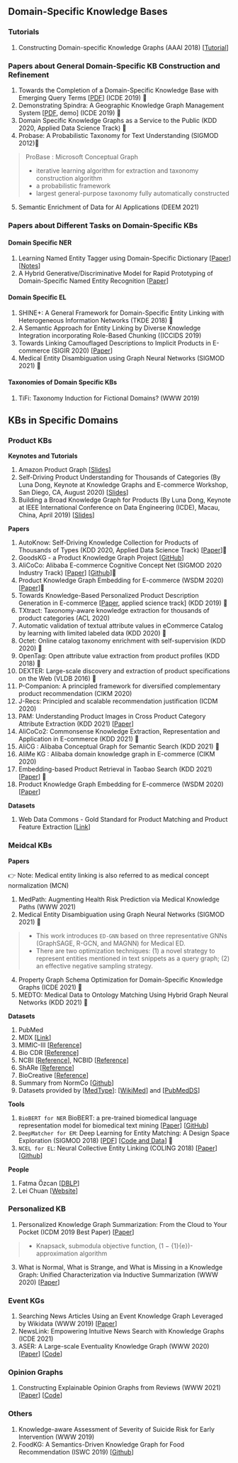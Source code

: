 ## Domain-Specific Knowledge Bases

### Tutorials
1. Constructing Domain-specific Knowledge Graphs (AAAI 2018) [[Tutorial](https://usc-isi-i2.github.io/AAAI18Tutorial/)]

### Papers about General Domain-Specific KB Construction and Refinement
1. Towards the Completion of a Domain-Specific Knowledge Base with Emerging Query Terms [[PDF](https://ieeexplore.ieee.org/abstract/document/8731487)] (ICDE 2019) 🌟 
2. Demonstrating Spindra: A Geographic Knowledge Graph Management System [[PDF](http://www.public.asu.edu/~jiayu2/geospark/publication/spindra-icde2019-demo.pdf), demo] (ICDE 2019) 🌟 
3. Domain Specific Knowledge Graphs as a Service to the Public (KDD 2020, Applied Data Science Track) 🌟 
4. Probase: A Probabilistic Taxonomy for Text Understanding (SIGMOD 2012)🌟
> ProBase : Microsoft Conceptual Graph
> * iterative learning algorithm for extraction and taxonomy construction algorithm
> * a probabilistic framework
> * largest general-purpose taxonomy fully automatically constructed 
5. Semantic Enrichment of Data for AI Applications (DEEM 2021)

### Papers about Different Tasks on Domain-Specific KBs
#### Domain Specific NER
1. Learning Named Entity Tagger using Domain-Specific Dictionary [[Paper](https://arxiv.org/pdf/1809.03599.pdf)] [[Notes](https://blog.csdn.net/Rock_y/article/details/108900106)]
2. A Hybrid Generative/Discriminative Model for Rapid Prototyping of Domain-Specific Named Entity Recognition [[Paper](https://pdfs.semanticscholar.org/d14d/ece78249b2039aa748bf3c7381653224d345.pdf)]

#### Domain Specific EL
1. SHINE+: A General Framework for Domain-Specific Entity Linking with Heterogeneous Information Networks (TKDE 2018) 🌟
2. A Semantic Approach for Entity Linking by Diverse Knowledge Integration incorporating Role-Based Chunking ((ICCIDS 2019)
3. Towards Linking Camouflaged Descriptions to Implicit Products in E-commerce (SIGIR 2020) [[Paper](https://dl.acm.org/doi/pdf/10.1145/3397271.3401067)]
4. Medical Entity Disambiguation using Graph Neural Networks (SIGMOD 2021) 🌟

#### Taxonomies of Domain Specific KBs
1. TiFi: Taxonomy Induction for Fictional Domains? (WWW 2019)

## KBs in Specific Domains

### Product KBs
__Keynotes and Tutorials__
1. Amazon Product Graph [[Slides](http://lunadong.com/talks/PG.pdf)]
2. Self-Driving Product Understanding for Thousands of Categories (By Luna Dong, Keynote at Knowledge Graphs and E-commerce Workshop, San Diego, CA, August 2020) [[Slides](http://lunadong.com/talks/SelfDrivingBG.pptx)]
3. Building a Broad Knowledge Graph for Products (By Luna Dong, Keynote at IEEE International Conference on Data Engineering (ICDE), Macau, China, April 2019) [[Slides](http://lunadong.com/talks/BG.pdf)]

__Papers__
1. AutoKnow: Self-Driving Knowledge Collection for Products of Thousands of Types (KDD 2020, Applied Data Science Track) [[Paper](https://arxiv.org/pdf/2006.13473.pdf)]🌟
2. GoodsKG - a Product Knowledge Graph Project [[GitHub](https://github.com/liuhuanyong/ProductKnowledgeGraph)]
3. AliCoCo: Alibaba E-commerce Cognitive Concept Net (SIGMOD 2020 Industry Track) [[Paper](https://arxiv.org/pdf/2003.13230.pdf)] [[Github](https://github.com/alicogintel/AliCoCo)]🌟
4. Product Knowledge Graph Embedding for E-commerce (WSDM 2020) [[Paper](https://arxiv.org/pdf/1911.12481.pdf)]🌟
5. Towards Knowledge-Based Personalized Product Description Generation in E-commerce [[Paper](https://arxiv.org/pdf/1903.12457.pdf), applied science track] (KDD 2019) 🌟
6. TXtract: Taxonomy-aware knowledge extraction for thousands of product categories (ACL 2020)
7. Automatic validation of textual attribute values in eCommerce Catalog by learning with limited labeled data (KDD 2020) 🌟
8. Octet: Online catalog taxonomy enrichment with self-supervision (KDD 2020) 🌟
9. OpenTag: Open attribute value extraction from product profiles (KDD 2018) 🌟
10. DEXTER: Large-scale discovery and extraction of product specifications on the Web (VLDB 2016) 🌟
11. P-Companion: A principled framework for diversified complementary product recommendation (CIKM 2020)
12. J-Recs: Principled and scalable recommendation justification (ICDM 2020)
13. PAM: Understanding Product Images in Cross Product Category Attribute Extraction (KDD 2021) [[Paper](https://arxiv.org/pdf/2106.04630.pdf)]
14. AliCoCo2: Commonsense Knowledge Extraction, Representation and Application in E-commerce (KDD 2021) 🌟
15. AliCG : Alibaba Conceptual Graph for Semantic Search (KDD 2021) 🌟
16. AliMe KG : Alibaba domain knowledge graph in E-commerce (CIKM 2020)
17. Embedding-based Product Retrieval in Taobao Search (KDD 2021) [[Paper](https://arxiv.org/pdf/2106.09297.pdf)] 🌟
18. Product Knowledge Graph Embedding for E-commerce (WSDM 2020) [[Paper](https://dl.acm.org/doi/pdf/10.1145/3336191.3371778)]

__Datasets__
1.  Web Data Commons - Gold Standard for Product Matching and Product Feature Extraction [[Link](http://webdatacommons.org/productcorpus/)]

### Meidcal KBs
__Papers__

👉 Note: Medical entity linking is also referred to as medical concept normalization (MCN)
1. MedPath: Augmenting Health Risk Prediction via Medical Knowledge Paths (WWW 2021)
2. Medical Entity Disambiguation using Graph Neural Networks (SIGMOD 2021) 🌟
> * This work introduces `ED-GNN` based on three representative GNNs (GraphSAGE, R-GCN, and MAGNN) for Medical ED. 
> * There are two optimization techniques: (1) a novel strategy to represent entities mentioned in text snippets as a query graph; (2) an effective negative sampling strategy.
4. Property Graph Schema Optimization for Domain-Specific Knowledge Graphs (ICDE 2021) 🌟 
5. MEDTO: Medical Data to Ontology Matching Using Hybrid Graph Neural Networks (KDD 2021) 🌟

__Datasets__
1. PubMed
2. MDX [[Link](https://www.ibm.com/products/micromedex-with-watson)]
3. MIMIC-III [[Reference](https://www.nature.com/articles/sdata201635)]
4. Bio CDR [[Reference](https://www.ncbi.nlm.nih.gov/pmc/articles/PMC4860626/)]
5. NCBI [[Reference](https://pubmed.ncbi.nlm.nih.gov/24393765/)], NCBID [[Reference](https://www.ncbi.nlm.nih.gov/CBBresearch/Dogan/DISEASE/)]
6. ShARe [[Reference](https://aclanthology.org/S14-2007.pdf)]
7. BioCreative [[Reference](https://biocreative.bioinformatics.udel.edu/resources/corpora/biocreative-v-cdr-corpus/)]
8. Summary from NormCo [[Github](https://github.com/IBM/aihn-ucsd/tree/master/NormCo-deep-disease-normalization)]
9. Datasets provided by [[MedType](https://github.com/svjan5/medtype)]: [[WikiMed](https://drive.google.com/u/0/uc?export=download&confirm=seZN&id=16suJCinjfYhw1u1S-gPFmGFQZD331u7I)] and [[PubMedDS](https://drive.google.com/u/0/uc?export=download&confirm=kB20&id=16mEFpCHhFGuQ7zYRAp2PP3XbAFq9MwoM)]


__Tools__
1. `BioBERT for NER` BioBERT: a pre-trained biomedical language representation model for biomedical text mining [[Paper](https://arxiv.org/ftp/arxiv/papers/1901/1901.08746.pdf)] [[GitHub](https://github.com/dmis-lab/biobert)]
2. `DeepMatcher for EM`: Deep Learning for Entity Matching: A Design Space Exploration (SIGMOD 2018) [[PDF](http://pages.cs.wisc.edu/~anhai/papers1/deepmatcher-sigmod18.pdf)] [[Code and Data](https://github.com/anhaidgroup/deepmatcher)] 🌟
3. `NCEL for EL`: Neural Collective Entity Linking (COLING 2018) [[Paper](https://arxiv.org/pdf/1811.08603.pdf)] [[Github](https://github.com/TaoMiner/NCEL)]

__People__
1. Fatma Özcan [[DBLP](https://dblp.org/pid/o/FatmaOzcan.html)]
2. Lei Chuan [[Website](https://leichuan.github.io/publications/)]

### Personalized KB
1. Personalized Knowledge Graph Summarization: From the Cloud to Your Pocket (ICDM 2019 Best Paper) [[Paper](https://ieeexplore.ieee.org/document/8970788)]
> * Knapsack, submodula objective function,  (1 − {1}{e})-approximation algorithm
3. What is Normal, What is Strange, and What is Missing in a Knowledge Graph: Unified Characterization via Inductive Summarization (WWW 2020) [[Paper](https://dl.acm.org/doi/pdf/10.1145/3366423.3380189)]

### Event KGs
1. Searching News Articles Using an Event Knowledge Graph Leveraged by Wikidata (WWW 2019) [[Paper](https://arxiv.org/pdf/1904.05557.pdf)]
2. NewsLink: Empowering Intuitive News Search with Knowledge Graphs (ICDE 2021)
3. ASER: A Large-scale Eventuality Knowledge Graph (WWW 2020) [[Paper](https://dl.acm.org/doi/pdf/10.1145/3366423.3380107)] [[Code](https://github.com/HKUST-KnowComp/ASER)]

### Opinion Graphs
1. Constructing Explainable Opinion Graphs from Reviews (WWW 2021) [[Paper](https://arxiv.org/pdf/2006.00119.pdf)] [[Code](https://github.com/megagonlabs/explainit)]

### Others
1. Knowledge-aware Assessment of Severity of Suicide Risk for Early Intervention (WWW 2019)
2. FoodKG: A Semantics-Driven Knowledge Graph for Food Recommendation (ISWC 2019) [[Github](https://foodkg.github.io/foodkg.html)]

